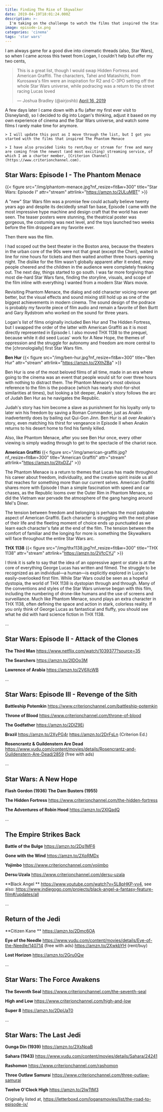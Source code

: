 ```yaml
---
title: Finding The Rise of Skywalker
date: 2019-04-19T18:01:24.000Z
description: >-
  I'm taking on the challenge to watch the films that inspired the Star Wars universe before the release of Episode IX, The Rise of Skywalker.
image: episode-ix.png
categories: 'cinema'
tags: 'star wars'
---
```

I am always game for a good dive into cinematic threads (also, Star Wars), so when I came across this tweet from Logan, I couldn't help but offer my two cents,

<blockquote class="twitter-tweet"><p lang="en" dir="ltr">This is a great list, though I would swap Hidden Fortress and American Graffiti. The characters, Tahei and Matashichi, from Kurosawa&#39;s film were an inspiration for R2 and C-3PO setting off the whole Star Wars universe, while podracing was a return to the street racing Lucas loved</p>&mdash; Joshua Bradley (@airjoshb) <a href="https://twitter.com/airjoshb/status/1118220662273798144?ref_src=twsrc%5Etfw">April 16, 2019</a></blockquote> <script async src="https://platform.twitter.com/widgets.js" charset="utf-8"></script>

A few days later I came down with a flu (after my first ever visit to Disneyland), so I decided to dig into Logan's thinking, adjust it based on my own experience of cinema and the Star Wars universe, and watch some films I rarely make time for anymore.

`> I will update this post as I move through the list, but I got you started with the films that inspired The Phantom Menace `

`> I have also provided links to rent/buy or stream for free and many are coming from the newest (and most exciting) streaming service, of which I am a charter member, [Criterion Channel](https://www.criterionchannel.com).
`

## Star Wars: Episode I - The Phantom Menace
{{< figure src="/img/phantom-menace.jpg?nf_resize=fit&w=300" title="Star Wars: Episode I" attr="stream" attrlink="https://amzn.to/2ULuMBT" >}}

A "new" Star Wars film was a promise few could actually believe twenty years ago and despite its decidedly small fan base, Episode I came with the most impressive hype machine and design craft that the world has ever seen. The teaser posters were stunning, the theatrical poster was gorgeous, the costuming was next level, and the toys launched two weeks before the film dropped are my favorite ever. 

Then there was the film. 

I had scoped out the best theater in the Boston area, because the theaters in the urban core of the 90s were not that great (except the Cheri), waited in line for nine hours for tickets and then waited another three hours opening night. The dislike for the film wasn't globally apparent after it ended, many people cheered and the children in the audience were completely freaking out. The next day, things started to go south. I was far more forgiving than most die-hard Star Wars fans, finding the storyline, visuals, and scope of the film inline with everything I wanted from a modern Star Wars movie. 

Revisiting Phantom Menace, the dialog and odd character voicing never get better, but the visual effects and sound mixing still hold up as one of the biggest achievements in modern cinema. The sound design of the podrace is probably my favorite piece of film audio and remain a favorite of Ben Burtt and Gary Rydstrom who worked on the sound for three years. 

Logan's list of films originally included Ben Hur and The Hidden Fortress, but I swapped the order of the latter with American Graffiti as it is most directly represented in Episode I. I also moved THX 1138 to the prequel, because while it did seed Lucas' work for A New Hope, the themes of oppression and the struggle for autonomy and freedom are more central to the [chronologially] first Star Wars film.

**Ben Hur**
{{< figure src="/img/ben-hur.jpg?nf_resize=fit&w=300" title="Ben Hur" attr="stream" attrlink="https://amzn.to/2XthZBa" >}}

Ben Hur is one of the most beloved films of all time, made in an era where going to the cinema was an event that people would sit for over three hours with nothing to distract them. The Phantom Menace's most obvious reference to the film is the podrace (which has nearly shot-for-shot similarities at times), but looking a bit deeper, Anakin's story follows the arc of Judah Ben Hur as he navigates the Republic. 

Judah's story has him become a slave as punishment for his loyalty only to later win his freedom by saving a Roman Commander, just as Anakin inadvertently does by bailing out Qui-Gon Jinn. Ben Hur is all over Anakin's story, even matching his thirst for vengeance in Episode II when Anakin returns to his desert home to find his family killed.

Also, like Phantom Menace, after you see Ben Hur once, every other viewing is simply wading through to get to the spectacle of the chariot race.

**American Graffiti** 
{{< figure src="/img/american-graffiti.jpg?nf_resize=fit&w=300" title="American Graffiti" attr="stream" attrlink="https://amzn.to/2ItxDZJ" >}}

The Phantom Menace is a return to themes that Lucas has made throughout his career about freedom, individuality, and the creative spirit inside us all that reaches for something more than our current selves. American Graffiti shares more with Episode I than a simple fascination with speed and car chases, as the Republic looms over the Outer Rim in Phantom Menace, so did the Vietnam war pervade the atmosphere of the gang hanging around Mel's Diner. 

The tension between freedom and belonging is perhaps the most palpable aspect of American Graffiti. Each character is struggling with the next phase of their life and the fleeting moment of choice ends up punctuated as we learn each character's fate at the end of the film. The tension between the comfort of familiar and the longing for more is something the Skywalkers will face throughout the entire Star Wars arc.

**THX 1138**
{{< figure src="/img/thx1138.jpg?nf_resize=fit&w=300" title="THX 1138" attr="stream" attrlink="https://amzn.to/2VfcCYJ" >}}

I think it is safe to say that the idea of an oppressive agent or state is at the core of everything George Lucas has written and filmed. The struggle to be recognized as an individual—a human—is explicitly explored in Lucas's easily-overlooked first film. While Star Wars could be seen as a hopeful dystopia, the world of THX 1138 is dystopian through and through. Many of the conventions and styles of the Star Wars universe began with this film, including the numbering of drone-like humans and the use of screens and surveillance. Much like Phantom Menace, sound plays an extra character in THX 1138, often defining the space and action in stark, colorless reality. If you only think of George Lucas as fantastical and fluffy, you should see what he did with hard science fiction in THX 1138.

...

## Star Wars: Episode II - Attack of the Clones
**The Third Man**
https://www.netflix.com/watch/1039377?source=35

**The Searchers**
https://amzn.to/2IDOo3M

**Lawrence of Arabia**
https://amzn.to/2V6XcWB

...

## Star Wars: Episode III - Revenge of the Sith
**Battleship Potemkin**
https://www.criterionchannel.com/battleship-potemkin

**Throne of Blood**
https://www.criterionchannel.com/throne-of-blood

**The Godfather**
https://amzn.to/2DlZ9Ei

**Brazil**
https://amzn.to/2XyPG4r https://amzn.to/2DrFsLn (Criterion Ed.)

**Rosencrantz & Guildenstern Are Dead**
https://www.vudu.com/content/movies/details/Rosencrantz-and-Guildenstern-Are-Dead/2859 (free with ads)

...
## Star Wars: A New Hope
**Flash Gordon (1936)**
**The Dam Busters (1955)**

**The Hidden Fortress**
https://www.criterionchannel.com/the-hidden-fortress

**The Adventures of Robin Hood**
https://amzn.to/2XlQadQ

...

## The Empire Strikes Back
**Battle of the Bulge**
https://amzn.to/2Dq1MF6

**Gone with the Wind**
https://amzn.to/2XpRMDx

**Yojimbo**
https://www.criterionchannel.com/yojimbo 

**Dersu Uzala**
https://www.criterionchannel.com/dersu-uzala

**Black Angel **
https://www.youtube.com/watch?v=5L8pHKP-vv4, see also: https://www.indiegogo.com/projects/black-angel-a-fantasy-feature-film#/updates/all

...

## Return of the Jedi
**Citizen Kane **
https://amzn.to/2Dmc6OA

**Eye of the Needle** 
https://www.vudu.com/content/movies/details/Eye-of-the-Needle/140714 (free with ads) https://amzn.to/2XwkbYH (rent/buy)

**Lost Horizon**
https://amzn.to/2Gru0Qw

...

## Star Wars: The Force Awakens
**The Seventh Seal** 
https://www.criterionchannel.com/the-seventh-seal

**High and Low**
https://www.criterionchannel.com/high-and-low

**Super 8** 
https://amzn.to/2DpUaT0

...

## Star Wars: The Last Jedi
**Gunga Din (1939)** 
https://amzn.to/2XsNpaB

**Sahara (1943)**
https://www.vudu.com/content/movies/details/Sahara/24241

**Rashomon**
https://www.criterionchannel.com/rashomon 

**Three Outlaw Samura**i 
https://www.criterionchannel.com/three-outlaw-samurai

**Twelve O'Clock High** 
https://amzn.to/2IwTtM3



Originally listed at, https://letterboxd.com/logansmovies/list/the-road-to-episode-ix/
